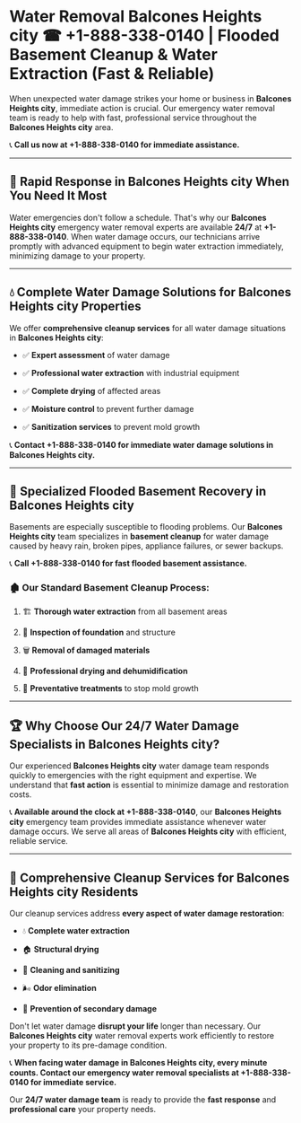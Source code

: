 # Water Removal Balcones Heights city ☎ +1-888-338-0140 | Flooded Basement Cleanup & Water Extraction (Fast & Reliable)

When unexpected water damage strikes your home or business in **Balcones Heights city**, immediate action is crucial. Our emergency water removal team is ready to help with fast, professional service throughout the **Balcones Heights city** area. 

📞 **Call us now at +1-888-338-0140 for immediate assistance.**
---
## 🚀 Rapid Response in Balcones Heights city When You Need It Most
Water emergencies don't follow a schedule. That's why our **Balcones Heights city** emergency water removal experts are available **24/7** at **+1-888-338-0140**. When water damage occurs, our technicians arrive promptly with advanced equipment to begin water extraction immediately, minimizing damage to your property.
---
## 💧 Complete Water Damage Solutions for Balcones Heights city Properties
We offer **comprehensive cleanup services** for all water damage situations in **Balcones Heights city**:
- ✅ **Expert assessment** of water damage  
- ✅ **Professional water extraction** with industrial equipment  
- ✅ **Complete drying** of affected areas  
- ✅ **Moisture control** to prevent further damage  
- ✅ **Sanitization services** to prevent mold growth  
📞 **Contact +1-888-338-0140 for immediate water damage solutions in Balcones Heights city.**
---
## 🌊 Specialized Flooded Basement Recovery in Balcones Heights city
Basements are especially susceptible to flooding problems. Our **Balcones Heights city** team specializes in **basement cleanup** for water damage caused by heavy rain, broken pipes, appliance failures, or sewer backups. 
📞 **Call +1-888-338-0140 for fast flooded basement assistance.**
### 🏚️ Our Standard Basement Cleanup Process:
1. 🏗️ **Thorough water extraction** from all basement areas  
2. 🔎 **Inspection of foundation** and structure  
3. 🗑️ **Removal of damaged materials**  
4. 💨 **Professional drying and dehumidification**  
5. 🚫 **Preventative treatments** to stop mold growth  
---
## 🏆 Why Choose Our 24/7 Water Damage Specialists in Balcones Heights city?
Our experienced **Balcones Heights city** water damage team responds quickly to emergencies with the right equipment and expertise. We understand that **fast action** is essential to minimize damage and restoration costs.
📞 **Available around the clock at +1-888-338-0140**, our **Balcones Heights city** emergency team provides immediate assistance whenever water damage occurs. We serve all areas of **Balcones Heights city** with efficient, reliable service.
---
## 🧹 Comprehensive Cleanup Services for Balcones Heights city Residents
Our cleanup services address **every aspect of water damage restoration**:
- 💧 **Complete water extraction**  
- 🏠 **Structural drying**  
- 🧼 **Cleaning and sanitizing**  
- 🌬️ **Odor elimination**  
- 🚫 **Prevention of secondary damage**  
Don't let water damage **disrupt your life** longer than necessary. Our **Balcones Heights city** water removal experts work efficiently to restore your property to its pre-damage condition.
📞 **When facing water damage in Balcones Heights city, every minute counts. Contact our emergency water removal specialists at +1-888-338-0140 for immediate service.**
Our **24/7 water damage team** is ready to provide the **fast response** and **professional care** your property needs.
